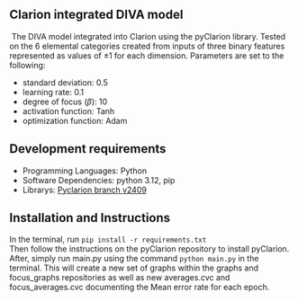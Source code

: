 ## Clarion integrated DIVA model
​
The DIVA model integrated into Clarion using the pyClarion library. Tested on the 6 elemental categories created from inputs of three binary features represented as values of ±1 for each dimension. Parameters are set to the following:
* standard deviation: 0.5
* learning rate: 0.1
* degree of focus ($\beta$): 10
* activation function: Tanh
* optimization function: Adam
​
 ## Development requirements
  * Programming Languages: Python
  * Software Dependencies: python 3.12, pip
  * Librarys: [Pyclarion branch v2409](https://github.com/cmekik/pyClarion/tree/v2409)
    
 ## Installation and Instructions
 In the terminal, run `pip install -r requirements.txt`  
 Then follow the instructions on the pyClarion repository to install pyClarion. After, simply run main.py using the command `python main.py` in the terminal. This will create a new set of graphs within the graphs and focus_graphs repositories as well as new averages.cvc and focus_averages.cvc documenting the Mean error rate for each epoch. 
 
